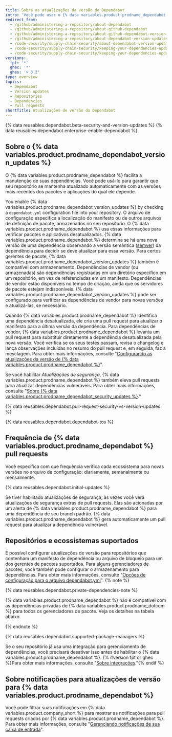 ```yaml
---
title: Sobre as atualizações da versão do Dependabot
intro: 'Você pode usar o {% data variables.product.prodname_dependabot %} para manter os pacotes que usa atualizados para as versões mais recentes.'
redirect_from:
  - /github/administering-a-repository/about-dependabot
  - /github/administering-a-repository/about-github-dependabot
  - /github/administering-a-repository/about-github-dependabot-version-updates
  - /github/administering-a-repository/about-dependabot-version-updates
  - /code-security/supply-chain-security/about-dependabot-version-updates
  - /code-security/supply-chain-security/keeping-your-dependencies-updated-automatically/upgrading-from-dependabotcom-to-github-native-dependabot
  - /code-security/supply-chain-security/keeping-your-dependencies-updated-automatically/about-dependabot-version-updates
versions:
  fpt: '*'
  ghec: '*'
  ghes: '> 3.2'
type: overview
topics:
  - Dependabot
  - Version updates
  - Repositories
  - Dependencies
  - Pull requests
shortTitle: Atualizações de versão do Dependabot
---
```


{% data reusables.dependabot.beta-security-and-version-updates %}
{% data reusables.dependabot.enterprise-enable-dependabot %}

## Sobre o {% data variables.product.prodname_dependabot_version_updates %}

O {% data variables.product.prodname_dependabot %} facilita a manutenção de suas dependências. Você pode usá-lo para garantir que seu repositório se mantenha atualizado automaticamente com as versões mais recentes dos pacotes e aplicações do qual ele depende.

You enable {% data variables.product.prodname_dependabot_version_updates %} by checking a `dependabot.yml` configuration file into your repository. O arquivo de configuração especifica a localização do manifesto ou de outros arquivos de definição de pacote, armazenados no seu repositório. O {% data variables.product.prodname_dependabot %} usa essas informações para verificar pacotes e aplicativos desatualizados. {% data variables.product.prodname_dependabot %} determina se há uma nova versão de uma dependência observando a versão semântica ([semver](https://semver.org/)) da dependência para decidir se deve atualizar para essa versão. Para certos gerentes de pacote, {% data variables.product.prodname_dependabot_version_updates %} também é compatível com armazenamento. Dependências de vendor (ou armazenadas) são dependências registradas em um diretório específico em um repositório, em vez de referenciadas em um manifesto. Dependências de vendor estão disponíveis no tempo de criação, ainda que os servidores de pacote estejam indisponíveis. {% data variables.product.prodname_dependabot_version_updates %} pode ser configurado para verificar as dependências de vendor para novas versões e atualizá-las, se necessário.

Quando {% data variables.product.prodname_dependabot %} identifica uma dependência desatualizada, ele cria uma pull request para atualizar o manifesto para a última versão da dependência. Para dependências de vendor, {% data variables.product.prodname_dependabot %} levanta um pull request para substituir diretamente a dependência desatualizada pela nova versão. Você verifica se os seus testes passam, revisa o changelog e lança observações incluídas no resumo do pull request e, em seguida, faz a mesclagem. Para obter mais informações, consulte "[Configurando as atualizações da versão de {% data variables.product.prodname_dependabot %}](/code-security/supply-chain-security/keeping-your-dependencies-updated-automatically/enabling-and-disabling-dependabot-version-updates)".

Se você habilitar _Atualizações de segurança_, {% data variables.product.prodname_dependabot %} também eleva pull requests para atualizar dependências vulneráveis. Para obter mais informações, consulte "[Sobre {% data variables.product.prodname_dependabot_security_updates %}](/github/managing-security-vulnerabilities/about-dependabot-security-updates)."

{% data reusables.dependabot.pull-request-security-vs-version-updates %}

{% data reusables.dependabot.dependabot-tos %}

## Frequência de {% data variables.product.prodname_dependabot %} pull requests

Você especifica com que frequência verifica cada ecossistema para novas versões no arquivo de configuração: diariamente, semanalmente ou mensalmente.

{% data reusables.dependabot.initial-updates %}

Se tiver habilitado atualizações de segurança, às vezes você verá atualizações de segurança extras de pull requests. Elas são acionadas por um alerta de {% data variables.product.prodname_dependabot %} para uma dependência de seu branch padrão. {% data variables.product.prodname_dependabot %} gera automaticamente um pull request para atualizar a dependência vulnerável.

## Repositórios e ecossistemas suportados
<!-- If you make changes to this feature, check whether any of the changes affect languages listed in /get-started/learning-about-github/github-language-support. If so, please update the language support article accordingly. -->

É possível configurar atualizações de versão para repositórios que contenham um manifesto de dependência ou arquivo de bloqueio para um dos gerentes de pacotes suportados. Para alguns gerenciadores de pacotes, você também pode configurar o armazenamento para dependências. Para obter mais informações, consulte "[Opções de configuração para o arquivo dependabot.yml](/code-security/supply-chain-security/keeping-your-dependencies-updated-automatically/configuration-options-for-dependency-updates#vendor)".
{% note %}

{% data reusables.dependabot.private-dependencies-note %}

{% data variables.product.prodname_dependabot %} não é compatível com as dependências privadas de {% data variables.product.prodname_dotcom %} para todos os gerenciadores de pacote. Veja os detalhes na tabela abaixo.

{% endnote %}

{% data reusables.dependabot.supported-package-managers %}

Se o seu repositório já usa uma integração para gerenciamento de dependências, você precisará desativar isso antes de habilitar o {% data variables.product.prodname_dependabot %}. {% ifversion fpt or ghec %}Para obter mais informações, consulte "[Sobre integrações](/github/customizing-your-github-workflow/about-integrations)."{% endif %}

## Sobre notificações para atualizações de versão para {% data variables.product.prodname_dependabot %}

Você pode filtrar suas notificações em {% data variables.product.company_short %} para mostrar as notificações para pull requests criados por {% data variables.product.prodname_dependabot %}. Para obter mais informações, consulte "[Gerenciando notificações de sua caixa de entrada](/github/managing-subscriptions-and-notifications-on-github/managing-notifications-from-your-inbox)".
